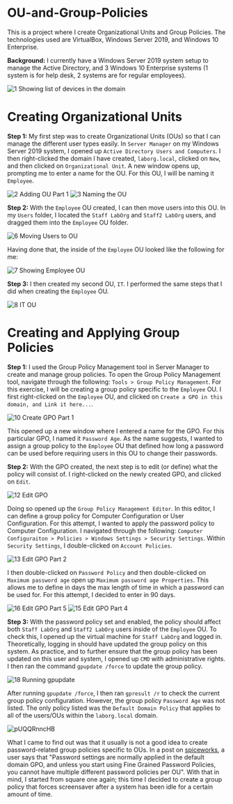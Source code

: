 # OU-and-Group-Policies

This is a project where I create Organizational Units and Group Policies. The technologies used are VirtualBox, Windows Server 2019, and Windows 10 Enterprise. 

**Background:** I currently have a Windows Server 2019 system setup to manage the Active Directory, and 3 Windows 10 Enterprise systems (1 system is for help desk, 2 systems are for regular employees).

![1  Showing list of devices in the domain](https://github.com/johnnyh209/OU-and-Group-Policies/assets/33064730/4d039350-7c6f-4bcc-98fe-3d27b4f2f60a)

# Creating Organizational Units

**Step 1:** My first step was to create Organizational Units (OUs) so that I can manage the different user types easily. In `Server Manager` on my Windows Server 2019 system, I opened up `Active Directory Users and Computers`. I then right-clicked the domain I have created, `laborg.local`, clicked on `New`, and then clicked on `Organizational Unit`. A new window opens up, prompting me to enter a name for the OU. For this OU, I will be naming it `Employee`.

![2  Adding OU Part 1](https://github.com/johnnyh209/OU-and-Group-Policies/assets/33064730/f9d864f8-5834-46c6-96e9-ebc0cc7f1191)
![3  Naming the OU](https://github.com/johnnyh209/OU-and-Group-Policies/assets/33064730/b7eb23f2-6487-4534-96f7-7bdddf362e50)

**Step 2:** With the `Employee` OU created, I can then move users into this OU. In my `Users` folder, I located the `Staff LabOrg` and `Staff2 LabOrg` users, and dragged them into the `Employee` OU folder. 

![6  Moving Users to OU](https://github.com/johnnyh209/OU-and-Group-Policies/assets/33064730/b368d61d-f401-45e7-8f92-9f4c2c66510f)

Having done that, the inside of the `Employee` OU looked like the following for me:

![7  Showing Employee OU](https://github.com/johnnyh209/OU-and-Group-Policies/assets/33064730/98b5828e-99a9-4bd6-891f-7b49ccc57cbb)

**Step 3:** I then created my second OU, `IT`. I performed the same steps that I did when creating the `Employee` OU. 

![8  IT OU](https://github.com/johnnyh209/OU-and-Group-Policies/assets/33064730/25ab67cc-abcd-44e4-9087-a29594d9604b)

# Creating and Applying Group Policies

**Step 1:** I used the Group Policy Management tool in Server Manager to create and manage group policies. To open the Group Policy Management tool, navigate through the following: `Tools > Group Policy Management`. 
For this exercise, I will be creating a group policy specific to the `Employee` OU. I first right-clicked on the `Employee` OU, and clicked on `Create a GPO in this domain, and Link it here...`.

![10  Create GPO Part 1](https://github.com/johnnyh209/OU-and-Group-Policies/assets/33064730/7a8f37a5-773c-403b-8fac-9da7efbc37d1)

This opened up a new window where I entered a name for the GPO. For this particular GPO, I named it `Password Age`. As the name suggests, I wanted to assign a group policy to the `Employee` OU that defined how long a password can be used before requiring users in this OU to change their passwords. 

**Step 2:** With the GPO created, the next step is to edit (or define) what the policy will consist of. I right-clicked on the newly created GPO, and clicked on `Edit`. 

![12  Edit GPO](https://github.com/johnnyh209/OU-and-Group-Policies/assets/33064730/725eedea-92e0-4b19-8935-b5a4b05bf2ee)

Doing so opened up the `Group Policy Management Editor`. In this editor, I can define a group policy for Computer Configuration or User Configuration. For this attempt, I wanted to apply the password policy to Computer Configuration. I navigated through the following: `Computer Configuraiton > Policies > Windows Settings > Security Settings`. Within `Security Settings`, I double-clicked on `Account Policies`.

![13  Edit GPO Part 2](https://github.com/johnnyh209/OU-and-Group-Policies/assets/33064730/a257b5fe-b612-4815-9313-a383074e9143)

I then double-clicked on `Password Policy` and then double-clicked on `Maximum password age` open up `Maximum password age Properties`. This allows me to define in days the max length of time in which a password can be used for. For this attempt, I decided to enter in 90 days. 

![16  Edit GPO Part 5](https://github.com/johnnyh209/OU-and-Group-Policies/assets/33064730/e824978a-74ce-4826-a02c-17abb35dea02)
![15  Edit GPO Part 4](https://github.com/johnnyh209/OU-and-Group-Policies/assets/33064730/7f8f876d-ef4a-4d6e-803d-4c0d46d573d9)

**Step 3:** With the password policy set and enabled, the policy should affect both `Staff LabOrg` and `Staff2 LabOrg` users inside of the `Employee` OU. To check this, I opened up the virtual machine for `Staff LabOrg` and logged in. Theoretically, logging in should have updated the group policy on this system. As practice, and to further ensure that the group policy has been updated on this user and system, I opened up `CMD` with administrative rights. I then ran the command `gpupdate /force` to update the group policy. 

![18  Running gpupdate](https://github.com/johnnyh209/OU-and-Group-Policies/assets/33064730/6fae98af-8279-41d5-ad43-ab2c79dce57a)

After running `gpupdate /force`, I then ran `gpresult /r` to check the current group policy configuration. However, the group policy `Password Age` was not listed. The only policy listed was the `Default Domain Policy` that applies to all of the users/OUs within the `laborg.local` domain. 

![pUQQRnncHB](https://github.com/johnnyh209/OU-and-Group-Policies/assets/33064730/59018a7b-32d2-4ca2-a4a1-5c0117458c0d)

What I came to find out was that it usually is not a good idea to create password-related group policies specific to OUs. In a post on [spiceworks](https://community.spiceworks.com/topic/2471197-applying-group-policy), a user says that "Password settings are normally applied in the default domain GPO, and unless you start using Fine Grained Password Policies, you cannot have multiple different password policies per OU". With that in mind, I started from square one again; this time I decided to create a group policy that forces screensaver after a system has been idle for a certain amount of time.

